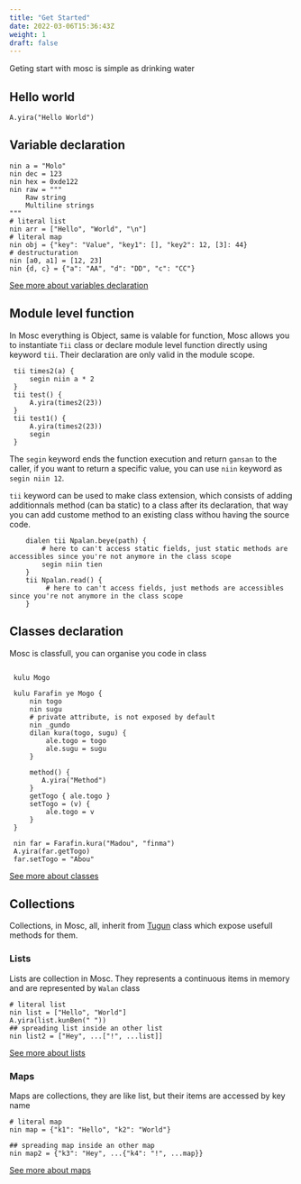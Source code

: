 ```yaml
---
title: "Get Started"
date: 2022-03-06T15:36:43Z
weight: 1
draft: false
---
```


Geting start with mosc is simple as drinking water

## **Hello world**
```mosc
A.yira("Hello World")
```
## **Variable declaration**
```mosc
nin a = "Molo"
nin dec = 123
nin hex = 0xde122
nin raw = """
    Raw string
    Multiline strings
"""
# literal list
nin arr = ["Hello", "World", "\n"]
# literal map
nin obj = {"key": "Value", "key1": [], "key2": 12, [3]: 44}
# destructuration
nin [a0, a1] = [12, 23]
nin {d, c} = {"a": "AA", "d": "DD", "c": "CC"} 
```
[See more about variables declaration](/docs/variables/)

## **Module level function**

In Mosc everything is Object, same is valable for function, Mosc allows you to instantiate `Tii` class or declare module level function directly using keyword `tii`. Their declaration are only valid in the module scope. 


```mosc
 tii times2(a) {
     segin niin a * 2
 }
 tii test() {
     A.yira(times2(23))
 }
 tii test1() {
     A.yira(times2(23))
     segin
 }

```
The `segin` keyword ends the function execution and return `gansan` to the caller, if you want to return a specific value, you can use `niin` keyword as `segin niin 12`. 

`tii` keyword can be used to make class extension, which consists of adding additionnals method (can ba static) to a class after its declaration, that way you can add custome method to an existing class withou having the source code. 

```mosc
    dialen tii Npalan.beye(path) {
        # here to can't access static fields, just static methods are accessibles since you're not anymore in the class scope
        segin niin tien
    }
    tii Npalan.read() {
         # here to can't access fields, just methods are accessibles since you're not anymore in the class scope
    }
```
## **Classes declaration**

Mosc is classfull, you can organise you code in class

```mosc

 kulu Mogo

 kulu Farafin ye Mogo {
     nin togo
     nin sugu
     # private attribute, is not exposed by default
     nin _gundo
     dilan kura(togo, sugu) {
         ale.togo = togo
         ale.sugu = sugu
     }

     method() {
        A.yira("Method")
     }
     getTogo { ale.togo }
     setTogo = (v) {
         ale.togo = v
     }
 }

 nin far = Farafin.kura("Madou", "finma")
 A.yira(far.getTogo)
 far.setTogo = "Abou"

```
[See more about classes](/docs/classes/)

## **Collections**
Collections, in Mosc, all, inherit from [Tugun](/docs/modules/core/tugun/) class which expose usefull methods for them. 
### **Lists**
Lists are collection in Mosc. They represents a continuous items in memory and are represented by `Walan` class

```mosc
# literal list
nin list = ["Hello", "World"]
A.yira(list.kunBen(" "))
## spreading list inside an other list
nin list2 = ["Hey", ...["!", ...list]]
```

[See more about lists](/docs/lists/)


### **Maps**
Maps are collections, they are like list, but their items are accessed by key name

```mosc
# literal map
nin map = {"k1": "Hello", "k2": "World"}

## spreading map inside an other map
nin map2 = {"k3": "Hey", ...{"k4": "!", ...map}}

```

[See more about maps](/docs/maps/)
